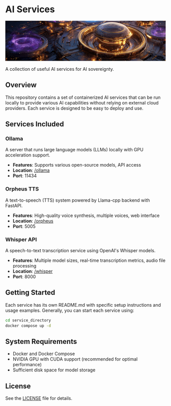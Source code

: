 # AI Services

![Background](background.png)

A collection of useful AI services for AI sovereignty.

## Overview

This repository contains a set of containerized AI services that can be run locally to provide various AI capabilities without relying on external cloud providers. Each service is designed to be easy to deploy and use.

## Services Included

### Ollama

A server that runs large language models (LLMs) locally with GPU acceleration support.

- **Features**: Supports various open-source models, API access
- **Location**: [/ollama](./ollama)
- **Port**: 11434

### Orpheus TTS

A text-to-speech (TTS) system powered by Llama-cpp backend with FastAPI.

- **Features**: High-quality voice synthesis, multiple voices, web interface
- **Location**: [/orpheus](./orpheus)
- **Port**: 5005

### Whisper API

A speech-to-text transcription service using OpenAI's Whisper models.

- **Features**: Multiple model sizes, real-time transcription metrics, audio file processing
- **Location**: [/whisper](./whisper)
- **Port**: 8000

## Getting Started

Each service has its own README.md with specific setup instructions and usage examples. Generally, you can start each service using:

```bash
cd service_directory
docker compose up -d
```

## System Requirements

- Docker and Docker Compose
- NVIDIA GPU with CUDA support (recommended for optimal performance)
- Sufficient disk space for model storage

## License

See the [LICENSE](./LICENSE) file for details.
